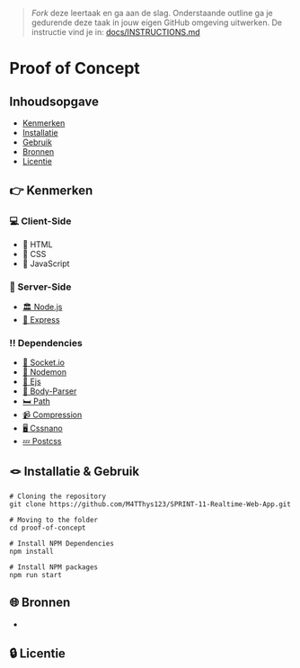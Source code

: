 > _Fork_ deze leertaak en ga aan de slag. Onderstaande outline ga je gedurende deze taak in jouw eigen GitHub omgeving uitwerken. De instructie vind je in: [docs/INSTRUCTIONS.md](docs/INSTRUCTIONS.md)

# Proof of Concept
## Inhoudsopgave

  





  * [Kenmerken](#kenmerken)
  * [Installatie](#installatie)
  * [Gebruik](#gebruik)
  * [Bronnen](#bronnen)
  * [Licentie](#licentie)

<!-- ## Beschrijving -->



## 👉 Kenmerken

### 💻 Client-Side
  * 🧭 HTML
  * 🏦 CSS
  * 🏥 JavaScript
  
### 💾 Server-Side
 * [🏛️ Node.js](https://nodejs.dev/)
 * [🚣 Express](https://www.npmjs.com/package/express)
 

### ‼️ Dependencies
 * [🧦 Socket.io](https://www.npmjs.com/package/socket.io)
 * [🐰 Nodemon](https://www.npmjs.com/package/nodemon)
 * [🏡 Ejs](https://www.npmjs.com/package/ejs)
 * [📱 Body-Parser](https://www.npmjs.com/package/body-parser)
 * [🛏️ Path](https://www.npmjs.com/package/path)
 * [📹 Compression](https://www.npmjs.com/package/compression)
 * [🖥️ Cssnano](https://www.npmjs.com/package/cssnano)
 * [💤 Postcss](https://www.npmjs.com/package/postcss)


## 🪢 Installatie & Gebruik
```
# Cloning the repository
git clone https://github.com/M4TThys123/SPRINT-11-Realtime-Web-App.git

# Moving to the folder
cd proof-of-concept

# Install NPM Dependencies
npm install

# Install NPM packages
npm run start
```


## 🌐 Bronnen
*

## 🔒 Licentie


